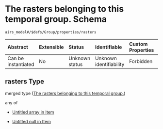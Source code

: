# The rasters belonging to this temporal group. Schema

```txt
airs_model#/$defs/Group/properties/rasters
```



| Abstract            | Extensible | Status         | Identifiable            | Custom Properties | Additional Properties | Access Restrictions | Defined In                                                      |
| :------------------ | :--------- | :------------- | :---------------------- | :---------------- | :-------------------- | :------------------ | :-------------------------------------------------------------- |
| Can be instantiated | No         | Unknown status | Unknown identifiability | Forbidden         | Allowed               | none                | [model.schema.json\*](model.schema.json "open original schema") |

## rasters Type

merged type ([The rasters belonging to this temporal group.](model-defs-group-properties-the-rasters-belonging-to-this-temporal-group.md))

any of

* [Untitled array in Item](model-defs-group-properties-the-rasters-belonging-to-this-temporal-group-anyof-0.md "check type definition")

* [Untitled null in Item](model-defs-group-properties-the-rasters-belonging-to-this-temporal-group-anyof-1.md "check type definition")
